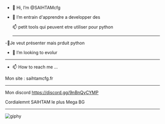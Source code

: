 - 👋 Hi, I’m @SAIHTAMcfg






- 👀 I’m  entrain d'apprendre a developper des 





  📫 petit tools qui peuvent etre utiliser pour python
  
  
  
  ---------------------------------------------------------------------------------------------------------------------------------------------------------------------------------
  
  
  
  
  
-🌱Je veut présenter mais prduit python




- 💞️ I’m looking to  evolur 

------------------------------------------------------------------------------------------------------------------------------------------------------------





- 📫 How to reach me ...



Mon site : saihtamcfg.fr

------------------------------------------------------------------------------------------------------------------------------------------------------------------------


Mon discord  https://discord.gg/9nBnQyCYMP

<!---
SAIHTAMcfg/SAIHTAMcfg is a ✨ special ✨ repository because its `README.md` (this file) appears on your GitHub profile.
You can click the Preview link to take a look at your changes.
--->

Cordialemnt  SAIHTAM le plus Mega BG  


------------------------------------------------------------------------------------------------------------------------------------------------------------------------------------------------------------------------------------------------------------------------------------------------------------------------------------------------------------------


![giphy](https://user-images.githubusercontent.com/87500459/125855068-b398b1d3-d267-4e8b-bf51-a113e5abc771.gif)
